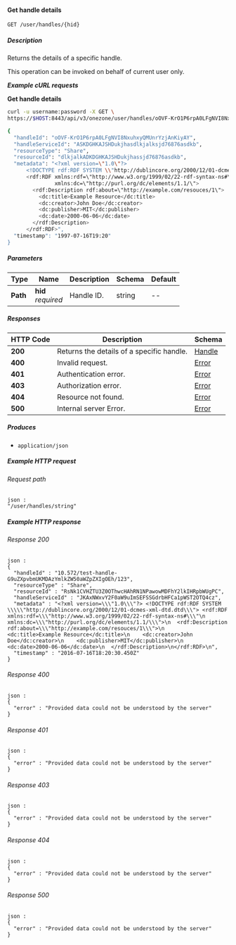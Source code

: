 
<a name="get_user_handle"></a>
#### Get handle details
```
GET /user/handles/{hid}
```


##### Description
Returns the details of a specific handle.

This operation can be invoked on behalf of current user only.

***Example cURL requests***

**Get handle details**
```bash
curl -u username:password -X GET \
https://$HOST:8443/api/v3/onezone/user/handles/oOVF-KrO1P6rpA0LFgNVI8NxuhxyQMUnrYzjAnKiyAY

{
  "handleId": "oOVF-KrO1P6rpA0LFgNVI8NxuhxyQMUnrYzjAnKiyAY",
  "handleServiceId": "ASKDGHKAJSHDukjhasdlkjalksjd76876asdkb",
  "resourceType": "Share",
  "resourceId": "dlkjalkADKDGHKAJSHDukjhassjd76876asdkb",
  "metadata": "<?xml version=\"1.0\"?>
      <!DOCTYPE rdf:RDF SYSTEM \\"http://dublincore.org/2000/12/01-dcmes-xml-dtd.dtd\">
      <rdf:RDF xmlns:rdf=\"http://www.w3.org/1999/02/22-rdf-syntax-ns#\"
               xmlns:dc=\"http://purl.org/dc/elements/1.1/\">
        <rdf:Description rdf:about=\"http://example.com/resouces/1\">
          <dc:title>Example Resource</dc:title>
          <dc:creator>John Doe</dc:creator>
          <dc:publisher>MIT</dc:publisher>
          <dc:date>2000-06-06</dc:date>
        </rdf:Description>
      </rdf:RDF>",
  "timestamp": "1997-07-16T19:20"
}
```


##### Parameters

|Type|Name|Description|Schema|Default|
|---|---|---|---|---|
|**Path**|**hid**  <br>*required*|Handle ID.|string|--|


##### Responses

|HTTP Code|Description|Schema|
|---|---|---|
|**200**|Returns the details of a specific handle.|[Handle](../definitions/Handle.md#handle)|
|**400**|Invalid request.|[Error](../definitions/Error.md#error)|
|**401**|Authentication error.|[Error](../definitions/Error.md#error)|
|**403**|Authorization error.|[Error](../definitions/Error.md#error)|
|**404**|Resource not found.|[Error](../definitions/Error.md#error)|
|**500**|Internal server Error.|[Error](../definitions/Error.md#error)|


##### Produces

* `application/json`


##### Example HTTP request

###### Request path
```
json :
"/user/handles/string"
```


##### Example HTTP response

###### Response 200
```
json :
{
  "handleId" : "10.572/test-handle-G9uZXpvbmUKMDAzYmlkZW50aWZpZXIgOEh/123",
  "resourceType" : "Share",
  "resourceId" : "RsNk1CVHZTU3Z0OThwcHAhRN1NPawowMDFhY2lkIHRpbWUgPC",
  "handleServiceId" : "JKAxNWxvY2F0aW9uImSEFSSGdrbHFCa1pWST2OTQ4cz",
  "metadata" : "<?xml version=\\\"1.0\\\"?> <!DOCTYPE rdf:RDF SYSTEM \\\\\"http://dublincore.org/2000/12/01-dcmes-xml-dtd.dtd\\\"> <rdf:RDF xmlns:rdf=\\\"http://www.w3.org/1999/02/22-rdf-syntax-ns#\\\"\n         xmlns:dc=\\\"http://purl.org/dc/elements/1.1/\\\">\n  <rdf:Description rdf:about=\\\"http://example.com/resouces/1\\\">\n    <dc:title>Example Resource</dc:title>\n    <dc:creator>John Doe</dc:creator>\n    <dc:publisher>MIT</dc:publisher>\n    <dc:date>2000-06-06</dc:date>\n  </rdf:Description>\n</rdf:RDF>\n",
  "timestamp" : "2016-07-16T18:20:30.450Z"
}
```


###### Response 400
```
json :
{
  "error" : "Provided data could not be understood by the server"
}
```


###### Response 401
```
json :
{
  "error" : "Provided data could not be understood by the server"
}
```


###### Response 403
```
json :
{
  "error" : "Provided data could not be understood by the server"
}
```


###### Response 404
```
json :
{
  "error" : "Provided data could not be understood by the server"
}
```


###### Response 500
```
json :
{
  "error" : "Provided data could not be understood by the server"
}
```




